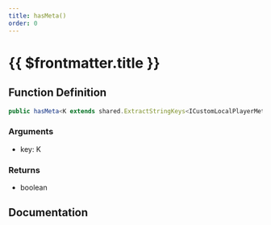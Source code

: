 ```yaml
---
title: hasMeta()
order: 0
---
```


# {{ $frontmatter.title }}

<!--@include: ./hasMeta_partial_header.md-->

## Function Definition

```ts
public hasMeta<K extends shared.ExtractStringKeys<ICustomLocalPlayerMeta>>(key: K): boolean;
```

### Arguments

* key: K

### Returns

* boolean

## Documentation

<!--@include: ./hasMeta_partial_footer.md-->

